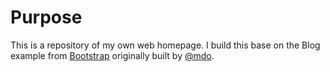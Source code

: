 # Purpose

This is a repository of my own web homepage.
I build this base on the Blog example from [Bootstrap](https://getbootstrap.com/) originally built by [@mdo](https://twitter.com/mdo).
